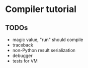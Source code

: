 # Compiler tutorial

## TODOs

* magic value, "run" should compile
* traceback
* non-Python result serialization
* debugger
* tests for VM
